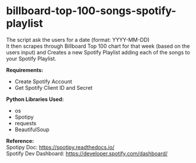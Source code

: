 # billboard-top-100-songs-spotify-playlist

The script ask the users for a date (format: YYYY-MM-DD) </br>
It then scrapes through Billboard Top 100 chart for that week (based on the users input) and Creates a new Spotify Playlist adding each of the songs to your Spotify Playlist.

<b>Requirements:</b>
- Create Spotify Account
- Get Spotify Client ID and Secret

<b>Python Libraries Used:</b>
- os
- Spotipy
- requests
- BeautifulSoup

<b>Reference: </b> </br>
Spotipy Doc: https://spotipy.readthedocs.io/ </br>
Spotify Dev Dashboard: https://developer.spotify.com/dashboard/
